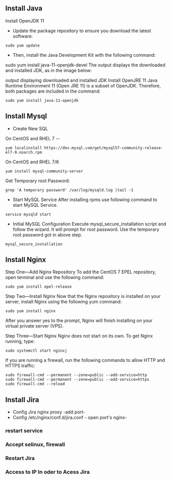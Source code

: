## Install Java

Install OpenJDK 11
-  Update the package repository to ensure you download the latest software:
```
sudo yum update
```
-  Then, install the Java Development Kit with the following command:

sudo yum install java-11-openjdk-devel
The output displays the downloaded and installed JDK, as in the image below:

output displaying downloaded and installed JDK
Install OpenJRE 11
Java Runtime Environment 11 (Open JRE 11) is a subset of OpenJDK. Therefore, both packages are included in the command:

```
sudo yum install java-11-openjdk
```

## Install Mysql
- Create New SQL 

On CentOS and RHEL 7 -- 
```
yum localinstall https://dev.mysql.com/get/mysql57-community-release-el7-9.noarch.rpm
```

On CentOS and RHEL 7/6

```
yum install mysql-community-server
```

Get Temporary root Password:

```
grep 'A temporary password' /var/log/mysqld.log |tail -1
```
-  Start MySQL Service
After installing rpms use following command to start MySQL Service.

```
service mysqld start
```
- Initial MySQL Configuration
Execute mysql_secure_installation script and follow the wizard. It will prompt for root password. Use the temporary root password got in above step.

```
mysql_secure_installation
```
## Install Nginx

Step One—Add Nginx Repository
To add the CentOS 7 EPEL repository, open terminal and use the following command:

```
sudo yum install epel-release
```
Step Two—Install Nginx
Now that the Nginx repository is installed on your server, install Nginx using the following yum command:

```
sudo yum install nginx
```
After you answer yes to the prompt, Nginx will finish installing on your virtual private server (VPS).

Step Three—Start Nginx
Nginx does not start on its own. To get Nginx running, type:

```
sudo systemctl start nginxj
```
If you are running a firewall, run the following commands to allow HTTP and HTTPS traffic:

```
sudo firewall-cmd --permanent --zone=public --add-service=http 
sudo firewall-cmd --permanent --zone=public --add-service=https
sudo firewall-cmd --reload
```
## Install Jira
- Config Jira nginx proxy -add port-
- Config /etc/nginx/conf.d/jira.conf - open port's nginx-
### restart service
### Accept selinux, firewall
### Restart Jira
### Access to IP In oder to Acess Jira
